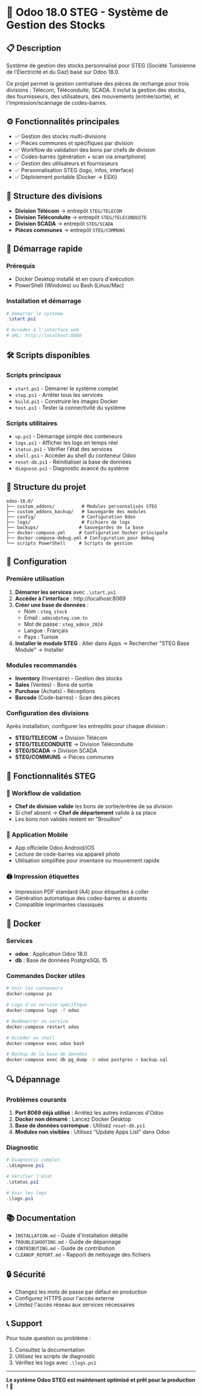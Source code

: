 # 🏢 Odoo 18.0 STEG - Système de Gestion des Stocks

## 📋 Description
Système de gestion des stocks personnalisé pour STEG (Société Tunisienne de l'Électricité et du Gaz) basé sur Odoo 18.0.

Ce projet permet la gestion centralisée des pièces de rechange pour trois divisions : Télécom, Téléconduite, SCADA. Il inclut la gestion des stocks, des fournisseurs, des utilisateurs, des mouvements (entrée/sortie), et l'impression/scannage de codes-barres.

## ⚙️ Fonctionnalités principales

- ✅ Gestion des stocks multi-divisions
- ✅ Pièces communes et spécifiques par division
- ✅ Workflow de validation des bons par chefs de division
- ✅ Codes-barres (génération + scan via smartphone)
- ✅ Gestion des utilisateurs et fournisseurs
- ✅ Personnalisation STEG (logo, infos, interface)
- ✅ Déploiement portable (Docker → ESXi)

## 🧱 Structure des divisions

- **Division Télécom** → entrepôt `STEG/TELECOM`
- **Division Téléconduite** → entrepôt `STEG/TELECONDUITE`
- **Division SCADA** → entrepôt `STEG/SCADA`
- **Pièces communes** → entrepôt `STEG/COMMUNS`

## 🚀 Démarrage rapide

### Prérequis
- Docker Desktop installé et en cours d'exécution
- PowerShell (Windows) ou Bash (Linux/Mac)

### Installation et démarrage
```powershell
# Démarrer le système
.\start.ps1

# Accéder à l'interface web
# URL: http://localhost:8069
```

## 🛠️ Scripts disponibles

### Scripts principaux
- `start.ps1` - Démarrer le système complet
- `stop.ps1` - Arrêter tous les services
- `build.ps1` - Construire les images Docker
- `test.ps1` - Tester la connectivité du système

### Scripts utilitaires
- `up.ps1` - Démarrage simple des conteneurs
- `logs.ps1` - Afficher les logs en temps réel
- `status.ps1` - Vérifier l'état des services
- `shell.ps1` - Accéder au shell du conteneur Odoo
- `reset-db.ps1` - Réinitialiser la base de données
- `diagnose.ps1` - Diagnostic avancé du système

## 📁 Structure du projet
```
odoo-18.0/
├── custom_addons/          # Modules personnalisés STEG
├── custom_addons_backup/   # Sauvegarde des modules
├── config/                 # Configuration Odoo
├── logs/                   # Fichiers de logs
├── backups/               # Sauvegardes de la base
├── docker-compose.yml     # Configuration Docker principale
├── docker-compose-debug.yml # Configuration pour debug
└── scripts PowerShell     # Scripts de gestion
```

## 🔧 Configuration

### Première utilisation
1. **Démarrer les services** avec `.\start.ps1`
2. **Accéder à l'interface** : http://localhost:8069
3. **Créer une base de données** :
   - Nom : `steg_stock`
   - Email : `admin@steg.com.tn`
   - Mot de passe : `steg_admin_2024`
   - Langue : Français
   - Pays : Tunisie
4. **Installer le module STEG** : Aller dans Apps → Rechercher "STEG Base Module" → Installer

### Modules recommandés
- **Inventory** (Inventaire) - Gestion des stocks
- **Sales** (Ventes) - Bons de sortie
- **Purchase** (Achats) - Réceptions
- **Barcode** (Code-barres) - Scan des pièces

### Configuration des divisions
Après installation, configurer les entrepôts pour chaque division :
- **STEG/TELECOM** → Division Télécom
- **STEG/TELECONDUITE** → Division Téléconduite  
- **STEG/SCADA** → Division SCADA
- **STEG/COMMUNS** → Pièces communes

## 🎯 Fonctionnalités STEG

### 🔐 Workflow de validation
- **Chef de division valide** les bons de sortie/entrée de sa division
- Si chef absent → **Chef de département** valide à sa place
- Les bons non validés restent en "Brouillon"

### 📲 Application Mobile
- App officielle Odoo Android/iOS
- Lecture de code-barres via appareil photo
- Utilisation simplifiée pour inventaire ou mouvement rapide

### 🖨 Impression étiquettes
- Impression PDF standard (A4) pour étiquettes à coller
- Génération automatique des codes-barres si absents
- Compatible imprimantes classiques

## 🐳 Docker

### Services
- **odoo** : Application Odoo 18.0
- **db** : Base de données PostgreSQL 15

### Commandes Docker utiles
```bash
# Voir les conteneurs
docker-compose ps

# Logs d'un service spécifique
docker-compose logs -f odoo

# Redémarrer un service
docker-compose restart odoo

# Accéder au shell
docker-compose exec odoo bash

# Backup de la base de données
docker-compose exec db pg_dump -U odoo postgres > backup.sql
```

## 🔍 Dépannage

### Problèmes courants
1. **Port 8069 déjà utilisé** : Arrêtez les autres instances d'Odoo
2. **Docker non démarré** : Lancez Docker Desktop
3. **Base de données corrompue** : Utilisez `reset-db.ps1`
4. **Modules non visibles** : Utilisez "Update Apps List" dans Odoo

### Diagnostic
```powershell
# Diagnostic complet
.\diagnose.ps1

# Vérifier l'état
.\status.ps1

# Voir les logs
.\logs.ps1
```

## 📚 Documentation

- `INSTALLATION.md` - Guide d'installation détaillé
- `TROUBLESHOOTING.md` - Guide de dépannage
- `CONTRIBUTING.md` - Guide de contribution
- `CLEANUP_REPORT.md` - Rapport de nettoyage des fichiers

## 🔒 Sécurité

- Changez les mots de passe par défaut en production
- Configurez HTTPS pour l'accès externe
- Limitez l'accès réseau aux services nécessaires

## 📞 Support

Pour toute question ou problème :
1. Consultez la documentation
2. Utilisez les scripts de diagnostic
3. Vérifiez les logs avec `.\logs.ps1`

---

**Le système Odoo STEG est maintenant optimisé et prêt pour la production !** 🚀